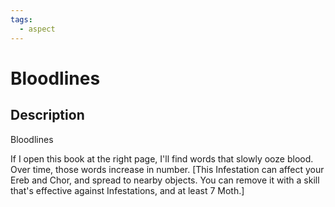 ```yaml
---
tags:
  - aspect
---
```


# Bloodlines

## Description
Bloodlines

If I open this book at the right page, I'll find words that slowly ooze blood. Over time, those words increase in number. [This Infestation can affect your Ereb and Chor, and spread to nearby objects. You can remove it with a skill that's effective against Infestations, and at least 7 Moth.]